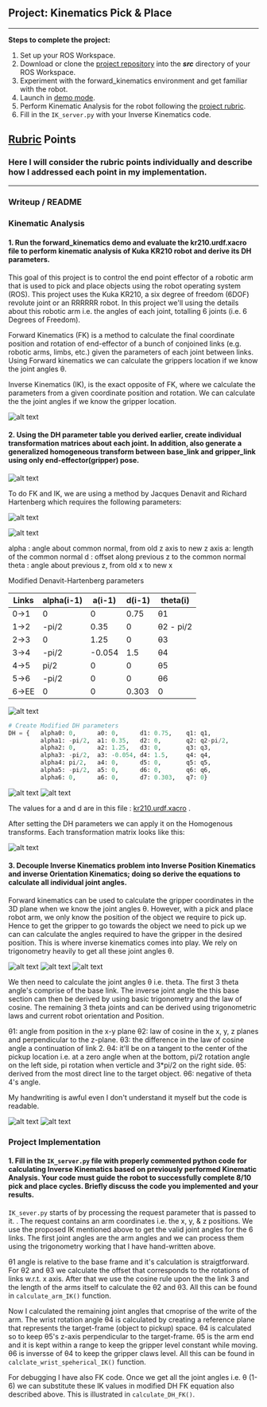 ## Project: Kinematics Pick & Place

---

**Steps to complete the project:**  

1. Set up your ROS Workspace.
2. Download or clone the [project repository](https://github.com/udacity/RoboND-Kinematics-Project) into the ***src*** directory of your ROS Workspace.  
3. Experiment with the forward_kinematics environment and get familiar with the robot.
4. Launch in [demo mode](https://classroom.udacity.com/nanodegrees/nd209/parts/7b2fd2d7-e181-401e-977a-6158c77bf816/modules/8855de3f-2897-46c3-a805-628b5ecf045b/lessons/91d017b1-4493-4522-ad52-04a74a01094c/concepts/ae64bb91-e8c4-44c9-adbe-798e8f688193).
5. Perform Kinematic Analysis for the robot following the [project rubric](https://review.udacity.com/#!/rubrics/972/view).
6. Fill in the `IK_server.py` with your Inverse Kinematics code. 

[//]: # (Image References)

[image1]: ./misc_images/robot_arm2.png
[image2]: ./misc_images/dh.png
[image3]: ./misc_images/DH-vars.png
[image4]: ./misc_images/joint_variables.png
[image5]: ./misc_images/joint_vars.png
[image6]: ./misc_images/dh-transform-matrix.png
[image7]: ./misc_images/DH-workout-1.jpg
[image8]: ./misc_images/DH-workout-2.jpg
[image9]: ./misc_images/joint_angles.png
[image10]: ./misc_images/joint_diagram.jpg
[image11]: ./misc_images/flow_diagram.png
[image12]: ./misc_images/IK-workout-1.jpg
[image13]: ./misc_images/IK-workout-2.jpg

## [Rubric](https://review.udacity.com/#!/rubrics/972/view) Points
### Here I will consider the rubric points individually and describe how I addressed each point in my implementation.  

---
### Writeup / README

### Kinematic Analysis
#### 1. Run the forward_kinematics demo and evaluate the kr210.urdf.xacro file to perform kinematic analysis of Kuka KR210 robot and derive its DH parameters.

This goal of this project is to control the end point effector of a robotic arm that is used to pick and place objects using the robot operating system (ROS). This project uses the Kuka KR210, a six degree of freedom (6DOF) revolute joint or an RRRRRR robot. In this project we'll using the details about this robotic arm i.e. the
 angles of each joint, totalling 6 joints (i.e. 6 Degrees of Freedom).

Forward Kinematics (FK) is a method to calculate the final coordinate position and rotation of end-effector of a bunch of conjoined links (e.g. robotic arms, limbs, etc.) given the parameters of each joint between links. Using Forward kinematics we can calculate the grippers location if we know the joint angles θ. 

Inverse Kinematics (IK), is the exact opposite of FK, where we calculate the parameters from a given coordinate position and rotation. We can calculate the the joint angles if we know the gripper location. 

![alt text][image1]

#### 2. Using the DH parameter table you derived earlier, create individual transformation matrices about each joint. In addition, also generate a generalized homogeneous transform between base_link and gripper_link using only end-effector(gripper) pose.

![alt text][image2]

To do FK and IK, we are using a method by Jacques Denavit and Richard Hartenberg which requires the following parameters:

![alt text][image3]

![alt text][image4]

alpha : angle about common normal, from old z axis to new z axis
a: length of the common normal
d : offset along previous z to the common normal
theta : angle about previous z, from old  x to new x

Modified Denavit-Hartenberg parameters

Links | alpha(i-1) | a(i-1) | d(i-1) | theta(i)
--- | --- | --- | --- | ---
0->1 | 0 | 0 | 0.75 | θ1
1->2 | -pi/2 | 0.35 | 0 | θ2 - pi/2
2->3 | 0 | 1.25 | 0 | θ3
3->4 |  -pi/2 | -0.054 | 1.5 | θ4
4->5 | pi/2 | 0 | 0 | θ5
5->6 | -pi/2 | 0 | 0 | θ6
6->EE | 0 | 0 | 0.303 | 0

![alt text][image5]

```python
# Create Modified DH parameters
DH = {   alpha0: 0,      a0: 0,      d1: 0.75,    q1: q1,
         alpha1: -pi/2,  a1: 0.35,   d2: 0,       q2: q2-pi/2,
         alpha2: 0,      a2: 1.25,   d3: 0,       q3: q3,
         alpha3: -pi/2,  a3: -0.054, d4: 1.5,     q4: q4,
         alpha4: pi/2,   a4: 0,      d5: 0,       q5: q5,
         alpha5: -pi/2,  a5: 0,      d6: 0,       q6: q6,
         alpha6: 0,      a6: 0,      d7: 0.303,   q7: 0}
```

![alt text][image7]
![alt text][image8]


The values for a and d are in this file : [kr210.urdf.xacro](https://github/amay22/) .


After setting the DH parameters we can apply it on the Homogenous transforms. Each transformation matrix looks like this:

![alt text][image6]


#### 3. Decouple Inverse Kinematics problem into Inverse Position Kinematics and inverse Orientation Kinematics; doing so derive the equations to calculate all individual joint angles.

Forward kinematics can be used to calculate the gripper coordinates in the 3D plane when we know the joint angles θ. However, with a pick and place robot arm, we only know the position of the object we require to pick up. Hence to get the gripper to go towards the object we need to pick up we can can calculate the angles required to have the gripper in the desired position. This is where inverse kinematics comes into play. We rely on trigonometry heavily to get all these joint angles θ.

![alt text][image9]
![alt text][image10]
![alt text][image11]

We then need to calculate the joint angles θ i.e. theta. The first 3 theta angle's comprise of the base link. The inverse joint angle the this base section can then be derived by using basic trigonometry and the law of cosine. The remaining 3 theta joints and can be derived using trigonometric laws and current robot orientation and Position.

θ1: angle from position in the x-y plane
θ2: law of cosine in the x, y, z planes and perpendicular to the z-plane.
θ3: the difference in the law of cosine angle a continuation of link 2.
θ4: it'll be on a tangent to the center of the pickup location i.e. at a zero angle when at the bottom, pi/2 rotation angle on the left side, pi rotation when verticle and 3*pi/2 on the right side.
θ5: derived from the most direct line to the target object.
θ6: negative of theta 4's angle.

My handwriting is awful even I don't understand it myself but the code is readable.

![alt text][image12]
![alt text][image13]

### Project Implementation

#### 1. Fill in the `IK_server.py` file with properly commented python code for calculating Inverse Kinematics based on previously performed Kinematic Analysis. Your code must guide the robot to successfully complete 8/10 pick and place cycles. Briefly discuss the code you implemented and your results. 

`IK_sever.py` starts of by processing the request parameter that is passed to it. . The request contains an arm coordinates i.e. the x, y, & z positions. We use the proposed IK mentioned above to get the valid joint angles for the 6 links. The first joint angles are the arm angles and we can process them using the trigonometry working that I have hand-written above. 

θ1 angle is relative to the base frame and it's calculation is straigtforward. For θ2 and θ3 we calculate the offset  that corresponds to the rotations of links w.r.t. x axis. After that we use the cosine rule upon the the link 3 and the length of the arms itself to calculate the θ2 and θ3. All this can be found in `calculate_arm_IK()` function.

Now I calculated the remaining joint angles that cmoprise of the write of the arm. The wrist rotation angle θ4 is calculated by creating a reference plane that represents the target-frame (object to pickup) space. θ4 is calculated so to keep θ5's z-axis perpendicular to the target-frame. θ5 is the arm end and it is kept within a range to keep the gripper level constant while moving. θ6 is inversse of θ4 to keep the gripper claws level. All this can be found in `calclate_wrist_speherical_IK()` function.

For debugging I have also FK code. Once we get all the joint angles i.e. θ (1-6) we can substitute these IK values in modified DH FK equation also described above.  This is illustrated in `calculate_DH_FK()`.